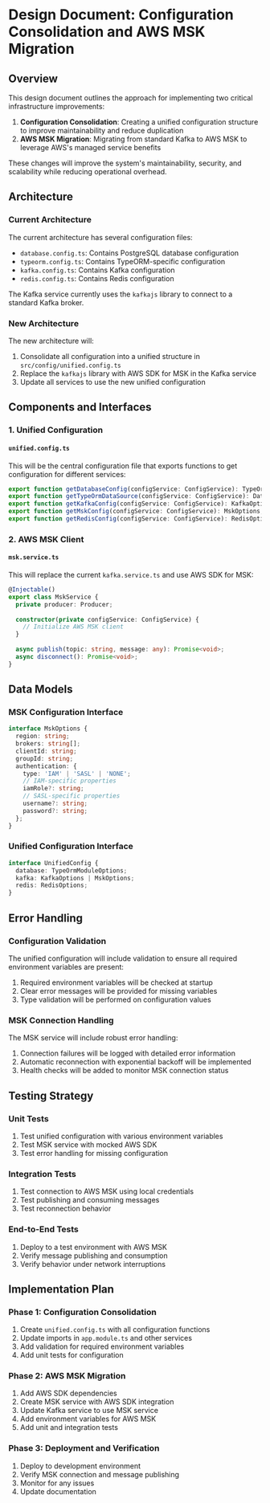 # Design Document: Configuration Consolidation and AWS MSK Migration

## Overview

This design document outlines the approach for implementing two critical infrastructure improvements:

1. **Configuration Consolidation**: Creating a unified configuration structure to improve maintainability and reduce duplication
2. **AWS MSK Migration**: Migrating from standard Kafka to AWS MSK to leverage AWS's managed service benefits

These changes will improve the system's maintainability, security, and scalability while reducing operational overhead.

## Architecture

### Current Architecture

The current architecture has several configuration files:
- `database.config.ts`: Contains PostgreSQL database configuration
- `typeorm.config.ts`: Contains TypeORM-specific configuration
- `kafka.config.ts`: Contains Kafka configuration
- `redis.config.ts`: Contains Redis configuration

The Kafka service currently uses the `kafkajs` library to connect to a standard Kafka broker.

### New Architecture

The new architecture will:

1. Consolidate all configuration into a unified structure in `src/config/unified.config.ts`
2. Replace the `kafkajs` library with AWS SDK for MSK in the Kafka service
3. Update all services to use the new unified configuration

## Components and Interfaces

### 1. Unified Configuration

#### `unified.config.ts`

This will be the central configuration file that exports functions to get configuration for different services:

```typescript
export function getDatabaseConfig(configService: ConfigService): TypeOrmModuleOptions;
export function getTypeOrmDataSource(configService: ConfigService): DataSource;
export function getKafkaConfig(configService: ConfigService): KafkaOptions;
export function getMskConfig(configService: ConfigService): MskOptions;
export function getRedisConfig(configService: ConfigService): RedisOptions;
```

### 2. AWS MSK Client

#### `msk.service.ts`

This will replace the current `kafka.service.ts` and use AWS SDK for MSK:

```typescript
@Injectable()
export class MskService {
  private producer: Producer;
  
  constructor(private configService: ConfigService) {
    // Initialize AWS MSK client
  }
  
  async publish(topic: string, message: any): Promise<void>;
  async disconnect(): Promise<void>;
}
```

## Data Models

### MSK Configuration Interface

```typescript
interface MskOptions {
  region: string;
  brokers: string[];
  clientId: string;
  groupId: string;
  authentication: {
    type: 'IAM' | 'SASL' | 'NONE';
    // IAM-specific properties
    iamRole?: string;
    // SASL-specific properties
    username?: string;
    password?: string;
  };
}
```

### Unified Configuration Interface

```typescript
interface UnifiedConfig {
  database: TypeOrmModuleOptions;
  kafka: KafkaOptions | MskOptions;
  redis: RedisOptions;
}
```

## Error Handling

### Configuration Validation

The unified configuration will include validation to ensure all required environment variables are present:

1. Required environment variables will be checked at startup
2. Clear error messages will be provided for missing variables
3. Type validation will be performed on configuration values

### MSK Connection Handling

The MSK service will include robust error handling:

1. Connection failures will be logged with detailed error information
2. Automatic reconnection with exponential backoff will be implemented
3. Health checks will be added to monitor MSK connection status

## Testing Strategy

### Unit Tests

1. Test unified configuration with various environment variables
2. Test MSK service with mocked AWS SDK
3. Test error handling for missing configuration

### Integration Tests

1. Test connection to AWS MSK using local credentials
2. Test publishing and consuming messages
3. Test reconnection behavior

### End-to-End Tests

1. Deploy to a test environment with AWS MSK
2. Verify message publishing and consumption
3. Verify behavior under network interruptions

## Implementation Plan

### Phase 1: Configuration Consolidation

1. Create `unified.config.ts` with all configuration functions
2. Update imports in `app.module.ts` and other services
3. Add validation for required environment variables
4. Add unit tests for configuration

### Phase 2: AWS MSK Migration

1. Add AWS SDK dependencies
2. Create MSK service with AWS SDK integration
3. Update Kafka service to use MSK service
4. Add environment variables for AWS MSK
5. Add unit and integration tests

### Phase 3: Deployment and Verification

1. Deploy to development environment
2. Verify MSK connection and message publishing
3. Monitor for any issues
4. Update documentation